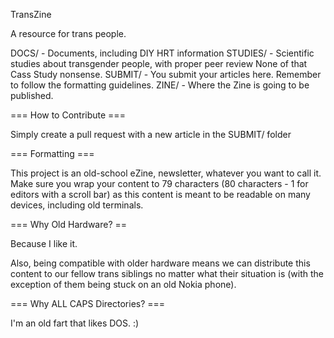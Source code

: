 TransZine

A resource for trans people.

DOCS/ - Documents, including DIY HRT information
STUDIES/ - Scientific studies about transgender people, with proper peer review
    None of that Cass Study nonsense.
SUBMIT/ - You submit your articles here. Remember to follow the formatting
    guidelines.
ZINE/ - Where the Zine is going to be published.

=== How to Contribute ===

Simply create a pull request with a new article in the SUBMIT/ folder

=== Formatting ===

This project is an old-school eZine, newsletter, whatever you want to call it.
Make sure you wrap your content to 79 characters (80 characters - 1 for
editors with a scroll bar) as this content is meant to be readable on many
devices, including old terminals.

=== Why Old Hardware? ==

Because I like it.

Also, being compatible with older hardware means we can distribute this content
to our fellow trans siblings no matter what their situation is (with the
exception of them being stuck on an old Nokia phone).

=== Why ALL CAPS Directories? ===

I'm an old fart that likes DOS. :)
